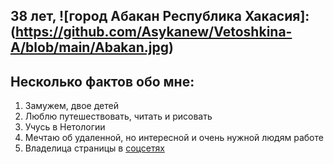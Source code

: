 [# Ветошкина Анастасия]:(https://github.com/Asykanew/Vetoshkina-A/blob/main/foto.jpg)

## 38 лет, ![город Абакан Республика Хакасия]:(https://github.com/Asykanew/Vetoshkina-A/blob/main/Abakan.jpg)



## Несколько фактов обо мне:

1. Замужем, двое детей
2. Люблю путешествовать, читать и рисовать
3. Учусь в Нетологии
4. Мечтаю об удаленной, но интересной и очень нужной людям работе 
5. Владелица страницы в [соцсетях](https://vk.com/harleyjo)
   